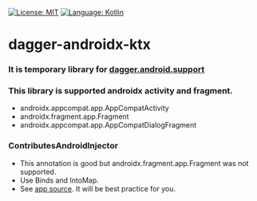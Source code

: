 [![License: MIT](https://img.shields.io/badge/License-MIT-yellow.svg)](https://opensource.org/licenses/MIT)
[![Language: Kotlin](https://img.shields.io/badge/Language-Kotlin-547ab7.svg)](https://kotlinlang.org/)

# dagger-androidx-ktx

### It is temporary library for [dagger.android.support](https://github.com/google/dagger/tree/master/java/dagger/android/support)

### This library is supported androidx activity and fragment.
- androidx.appcompat.app.AppCompatActivity
- androidx.fragment.app.Fragment
- androidx.appcompat.app.AppCompatDialogFragment

### ContributesAndroidInjector
- This annotation is good but androidx.fragment.app.Fragment was not supported.
- Use Binds and IntoMap.
- See [app source](https://github.com/flight95/dagger-androidx-ktx/tree/master/app). It will be best practice for you.
